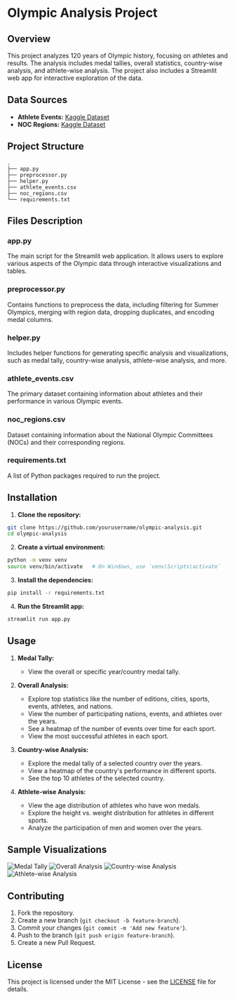 # Olympic Analysis Project

## Overview

This project analyzes 120 years of Olympic history, focusing on athletes and results. The analysis includes medal tallies, overall statistics, country-wise analysis, and athlete-wise analysis. The project also includes a Streamlit web app for interactive exploration of the data.

## Data Sources

- **Athlete Events:** [Kaggle Dataset](https://www.kaggle.com/datasets/heesoo37/120-years-of-olympic-history-athletes-and-results)
- **NOC Regions:** [Kaggle Dataset](https://www.kaggle.com/datasets/heesoo37/120-years-of-olympic-history-athletes-and-results)

## Project Structure

```
.
├── app.py
├── preprocessor.py
├── helper.py
├── athlete_events.csv
├── noc_regions.csv
└── requirements.txt
```

## Files Description

### app.py

The main script for the Streamlit web application. It allows users to explore various aspects of the Olympic data through interactive visualizations and tables.

### preprocessor.py

Contains functions to preprocess the data, including filtering for Summer Olympics, merging with region data, dropping duplicates, and encoding medal columns.

### helper.py

Includes helper functions for generating specific analysis and visualizations, such as medal tally, country-wise analysis, athlete-wise analysis, and more.

### athlete_events.csv

The primary dataset containing information about athletes and their performance in various Olympic events.

### noc_regions.csv

Dataset containing information about the National Olympic Committees (NOCs) and their corresponding regions.

### requirements.txt

A list of Python packages required to run the project.

## Installation

1. **Clone the repository:**

```sh
git clone https://github.com/yourusername/olympic-analysis.git
cd olympic-analysis
```

2. **Create a virtual environment:**

```sh
python -m venv venv
source venv/bin/activate   # On Windows, use `venv\Scripts\activate`
```

3. **Install the dependencies:**

```sh
pip install -r requirements.txt
```

4. **Run the Streamlit app:**

```sh
streamlit run app.py
```

## Usage

1. **Medal Tally:**
   - View the overall or specific year/country medal tally.

2. **Overall Analysis:**
   - Explore top statistics like the number of editions, cities, sports, events, athletes, and nations.
   - View the number of participating nations, events, and athletes over the years.
   - See a heatmap of the number of events over time for each sport.
   - View the most successful athletes in each sport.

3. **Country-wise Analysis:**
   - Explore the medal tally of a selected country over the years.
   - View a heatmap of the country's performance in different sports.
   - See the top 10 athletes of the selected country.

4. **Athlete-wise Analysis:**
   - View the age distribution of athletes who have won medals.
   - Explore the height vs. weight distribution for athletes in different sports.
   - Analyze the participation of men and women over the years.

## Sample Visualizations

![Medal Tally](images/medal_tally.png)
![Overall Analysis](images/overall_analysis.png)
![Country-wise Analysis](images/country_analysis.png)
![Athlete-wise Analysis](images/athlete_analysis.png)

## Contributing

1. Fork the repository.
2. Create a new branch (`git checkout -b feature-branch`).
3. Commit your changes (`git commit -m 'Add new feature'`).
4. Push to the branch (`git push origin feature-branch`).
5. Create a new Pull Request.

## License

This project is licensed under the MIT License - see the [LICENSE](LICENSE) file for details.
